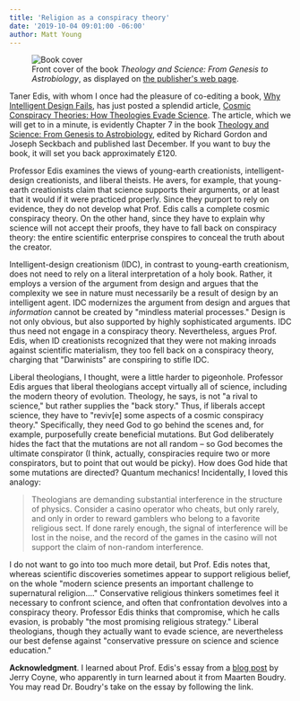 ```yaml
---
title: 'Religion as a conspiracy theory'
date: '2019-10-04 09:01:00 -06:00'
author: Matt Young
---
```

<figure>
<img src="/PT/uploads/2019/Edis_Conspiracy_Theories_Cover.jpg" alt="Book cover"/>
<figcaption>Front cover of the book <i>Theology and Science: From Genesis to Astrobiology</i>, as displayed on <a href="https://www.amazon.co.uk/Theology-Science-Genesis-Astrobiology-General/dp/9813235039">the publisher's web page</a>.
</figcaption>
</figure>

Taner Edis, with whom I once had the pleasure of co-editing a book, <a href="https://www.amazon.com/Why-Intelligent-Design-Fails-Creationism/dp/081353433X">Why Intelligent Design Fails</a>, has just posted a splendid article, <a href="https://www.researchgate.net/publication/329780971_Cosmic_Conspiracy_Theories_How_Theologies_Evade_Science_From_Genesis_to_Astrobiology">Cosmic Conspiracy Theories: How Theologies Evade Science</a>. The article, which we will get to in a minute, is evidently Chapter 7 in the book <a href="https://www.worldscientific.com/worldscibooks/10.1142/10851">Theology and Science: From Genesis to Astrobiology</a>, edited by Richard Gordon and Joseph Seckbach and published last December.  If you want to buy the book, it will set you back approximately £120. 

Professor Edis examines the views of young-earth creationists, intelligent-design creationists, and liberal theists. He avers, for example, that young-earth creationists claim that science supports their arguments, or at least that it would if it were practiced properly. Since they purport to rely on evidence, they do not develop what Prof. Edis calls a complete cosmic conspiracy theory. On the other hand, since they have to explain why science will not accept their proofs, they have to fall back on conspiracy theory: the entire scientific enterprise conspires to conceal the truth about the creator.

<!--more-->

Intelligent-design creationism (IDC), in contrast to young-earth creationism, does not need to rely on a literal interpretation of a holy book. Rather, it employs a version of the argument from design and argues that the complexity we see in nature must necessarily be a result of design by an intelligent agent. IDC modernizes the argument from design and argues that <i>information</i> cannot be created by "mindless material processes." Design is not only obvious, but also supported by highly sophisticated arguments. IDC thus need not engage in a conspiracy theory. Nevertheless, argues Prof. Edis, when ID creationists recognized that they were not making inroads against scientific materialism, they too fell back on a conspiracy theory, charging that "Darwinists" are conspiring to stifle IDC.

Liberal theologians, I thought, were a little harder to pigeonhole. Professor Edis argues that liberal theologians accept virtually all of science, including the modern theory of evolution. Theology, he says, is not "a rival to science," but rather supplies the "back story." Thus, if liberals accept science, they have to "reviv[e] some aspects of a cosmic conspiracy theory." Specifically, they need God to go behind the scenes and, for example, purposefully create beneficial mutations. But God deliberately hides the fact that the mutations are not all random – so God becomes the ultimate conspirator (I think, actually, conspiracies require two or more conspirators, but to point that out would be picky). How does God hide that some mutations are directed? Quantum mechanics! Incidentally, I loved this analogy:
<blockquote>Theologians are demanding substantial interference in the structure of physics. Consider a casino operator who cheats, but only rarely, and only in order to reward gamblers who belong to a favorite religious sect. If done rarely enough, the signal of interference will be lost in the noise, and the record of the games in the casino will not support the claim of non-random interference. </blockquote>

I do not want to go into too much more detail, but Prof. Edis notes that, whereas scientific discoveries sometimes appear to support religious belief, on the whole "modern science presents an important challenge to supernatural religion…." Conservative religious thinkers sometimes feel it necessary to confront science, and often that confrontation devolves into a conspiracy theory. Professor Edis thinks that compromise, which he calls evasion, is probably "the most promising religious strategy." Liberal theologians, though they actually want to evade science, are nevertheless our best defense against "conservative pressure on science and science education."


<strong>Acknowledgment</strong>. I learned about Prof. Edis's essay from a <a href="https://whyevolutionistrue.wordpress.com/2019/10/02/why-theological-challenges-to-science-resemble-conspiracy-theories/">blog post</a> by Jerry Coyne, who apparently in turn learned about it from Maarten Boudry. You may read Dr. Boudry's take on the essay by following the link.







